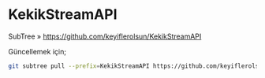 # KekikStreamAPI

SubTree » https://github.com/keyiflerolsun/KekikStreamAPI

Güncellemek için;

```bash
git subtree pull --prefix=KekikStreamAPI https://github.com/keyiflerolsun/KekikStreamAPI.git master --squash
```